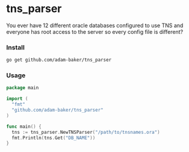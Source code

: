 # tns_parser

You ever have 12 different oracle databases configured to use TNS and everyone has root access to the server so every config file is different?

### Install

```bash
go get github.com/adam-baker/tns_parser
```

### Usage

```go
package main

import (
  "fmt"
  "github.com/adam-baker/tns_parser"
)

func main() {
  tns := tns_parser.NewTNSParser("/path/to/tnsnames.ora")
  fmt.Println(tns.Get("DB_NAME"))
}
```
